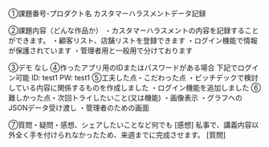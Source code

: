 ①課題番号-プロダクト名
カスタマーハラスメントデータ記録

②課題内容（どんな作品か）
・カスタマーハラスメントの内容を記録することができます。
・顧客リスト、店舗リストを登録できます
・ログイン機能で情報が保護されています
・管理者用と一般用で分けております

③デモ
なし
④作ったアプリ用のIDまたはパスワードがある場合
下記でログイン可能
ID: test1
PW: test1
⑤工夫した点・こだわった点
・ピッチデックで検討している内容に関係するものを作成しました
・ログイン機能を追加しました
⑥難しかった点・次回トライしたいこと(又は機能)
・画像表示
・グラフへのJSONデータ受け渡し
・管理者のための画面

⑦質問・疑問・感想、シェアしたいことなど何でも
[感想] 私事で、講義内容以外全く手を付けられなかったため、来週までに完成させます。
[質問]
